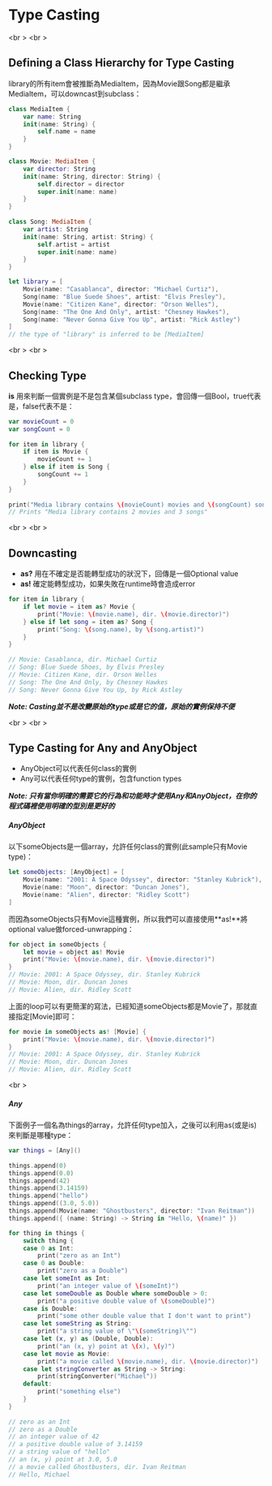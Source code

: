 # Type Casting

<br \>
<br \>
## Defining a Class Hierarchy for Type Casting


library的所有item會被推斷為MediaItem，因為Movie跟Song都是繼承MediaItem，可以downcast到subclass：
```swift
class MediaItem {
    var name: String
    init(name: String) {
        self.name = name
    }
}

class Movie: MediaItem {
    var director: String
    init(name: String, director: String) {
        self.director = director
        super.init(name: name)
    }
}
 
class Song: MediaItem {
    var artist: String
    init(name: String, artist: String) {
        self.artist = artist
        super.init(name: name)
    }
}

let library = [
    Movie(name: "Casablanca", director: "Michael Curtiz"),
    Song(name: "Blue Suede Shoes", artist: "Elvis Presley"),
    Movie(name: "Citizen Kane", director: "Orson Welles"),
    Song(name: "The One And Only", artist: "Chesney Hawkes"),
    Song(name: "Never Gonna Give You Up", artist: "Rick Astley")
]
// the type of "library" is inferred to be [MediaItem]
```

<br \>
<br \>
## Checking Type

**is** 用來判斷一個實例是不是包含某個subclass type，會回傳一個Bool，true代表是，false代表不是：
```swift
var movieCount = 0
var songCount = 0
 
for item in library {
    if item is Movie {
        movieCount += 1
    } else if item is Song {
        songCount += 1
    }
}
 
print("Media library contains \(movieCount) movies and \(songCount) songs")
// Prints "Media library contains 2 movies and 3 songs"
```

<br \>
<br \>
## Downcasting
* **as?** 用在不確定是否能轉型成功的狀況下，回傳是一個Optional value
* **as!** 確定能轉型成功，如果失敗在runtime時會造成error
```swift
for item in library {
    if let movie = item as? Movie {
        print("Movie: \(movie.name), dir. \(movie.director)")
    } else if let song = item as? Song {
        print("Song: \(song.name), by \(song.artist)")
    }
}
 
// Movie: Casablanca, dir. Michael Curtiz
// Song: Blue Suede Shoes, by Elvis Presley
// Movie: Citizen Kane, dir. Orson Welles
// Song: The One And Only, by Chesney Hawkes
// Song: Never Gonna Give You Up, by Rick Astley
```


***Note: Casting並不是改變原始的type或是它的值，原始的實例保持不便***


<br \>
<br \>
## Type Casting for Any and AnyObject

* AnyObject可以代表任何class的實例
* Any可以代表任何type的實例，包含function types


***Note: 只有當你明確的需要它的行為和功能時才使用Any和AnyObject，在你的程式碼裡使用明確的型別是更好的***

##### AnyObject

以下someObjects是一個array，允許任何class的實例(此sample只有Movie type)：
```swift
let someObjects: [AnyObject] = [
    Movie(name: "2001: A Space Odyssey", director: "Stanley Kubrick"),
    Movie(name: "Moon", director: "Duncan Jones"),
    Movie(name: "Alien", director: "Ridley Scott")
]
```

而因為someObjects只有Movie這種實例，所以我們可以直接使用**as!**將optional value做forced-unwrapping：
```swift
for object in someObjects {
    let movie = object as! Movie
    print("Movie: \(movie.name), dir. \(movie.director)")
}
// Movie: 2001: A Space Odyssey, dir. Stanley Kubrick
// Movie: Moon, dir. Duncan Jones
// Movie: Alien, dir. Ridley Scott
```

上面的loop可以有更簡潔的寫法，已經知道someObjects都是Movie了，那就直接指定[Movie]即可：
```swift
for movie in someObjects as! [Movie] {
    print("Movie: \(movie.name), dir. \(movie.director)")
}
// Movie: 2001: A Space Odyssey, dir. Stanley Kubrick
// Movie: Moon, dir. Duncan Jones
// Movie: Alien, dir. Ridley Scott
```

<br \>
##### Any

下面例子一個名為things的array，允許任何type加入，之後可以利用as(或是is)來判斷是哪種type：
```swift
var things = [Any]()
 
things.append(0)
things.append(0.0)
things.append(42)
things.append(3.14159)
things.append("hello")
things.append((3.0, 5.0))
things.append(Movie(name: "Ghostbusters", director: "Ivan Reitman"))
things.append({ (name: String) -> String in "Hello, \(name)" })

for thing in things {
    switch thing {
    case 0 as Int:
        print("zero as an Int")
    case 0 as Double:
        print("zero as a Double")
    case let someInt as Int:
        print("an integer value of \(someInt)")
    case let someDouble as Double where someDouble > 0:
        print("a positive double value of \(someDouble)")
    case is Double:
        print("some other double value that I don't want to print")
    case let someString as String:
        print("a string value of \"\(someString)\"")
    case let (x, y) as (Double, Double):
        print("an (x, y) point at \(x), \(y)")
    case let movie as Movie:
        print("a movie called \(movie.name), dir. \(movie.director)")
    case let stringConverter as String -> String:
        print(stringConverter("Michael"))
    default:
        print("something else")
    }
}
 
// zero as an Int
// zero as a Double
// an integer value of 42
// a positive double value of 3.14159
// a string value of "hello"
// an (x, y) point at 3.0, 5.0
// a movie called Ghostbusters, dir. Ivan Reitman
// Hello, Michael
```

